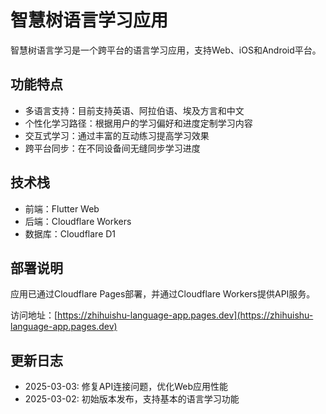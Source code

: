 # 智慧树语言学习应用

智慧树语言学习是一个跨平台的语言学习应用，支持Web、iOS和Android平台。

## 功能特点

- 多语言支持：目前支持英语、阿拉伯语、埃及方言和中文
- 个性化学习路径：根据用户的学习偏好和进度定制学习内容
- 交互式学习：通过丰富的互动练习提高学习效果
- 跨平台同步：在不同设备间无缝同步学习进度

## 技术栈

- 前端：Flutter Web
- 后端：Cloudflare Workers
- 数据库：Cloudflare D1

## 部署说明

应用已通过Cloudflare Pages部署，并通过Cloudflare Workers提供API服务。

访问地址：[https://zhihuishu-language-app.pages.dev](https://zhihuishu-language-app.pages.dev)

## 更新日志

- 2025-03-03: 修复API连接问题，优化Web应用性能
- 2025-03-02: 初始版本发布，支持基本的语言学习功能